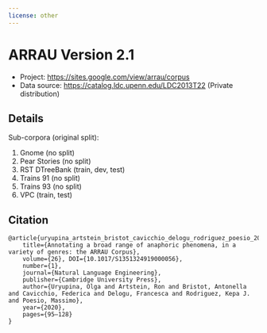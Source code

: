 ```yaml
---
license: other
---
```


# ARRAU Version 2.1

- Project: https://sites.google.com/view/arrau/corpus
- Data source: https://catalog.ldc.upenn.edu/LDC2013T22 (Private distribution)

## Details

Sub-corpora (original split):
1. Gnome (no split)
1. Pear Stories (no split)
1. RST DTreeBank (train, dev, test)
1. Trains 91 (no split)
1. Trains 93 (no split)
1. VPC (train, test)

## Citation
```
@article{uryupina_artstein_bristot_cavicchio_delogu_rodriguez_poesio_2020,
    title={Annotating a broad range of anaphoric phenomena, in a variety of genres: the ARRAU Corpus},
    volume={26}, DOI={10.1017/S1351324919000056},
    number={1},
    journal={Natural Language Engineering},
    publisher={Cambridge University Press},
    author={Uryupina, Olga and Artstein, Ron and Bristot, Antonella and Cavicchio, Federica and Delogu, Francesca and Rodriguez, Kepa J. and Poesio, Massimo},
    year={2020},
    pages={95–128}
}
```